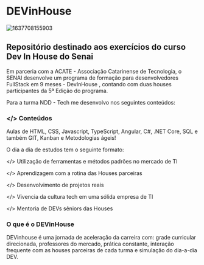 # DEVinHouse

![1637708155903](https://user-images.githubusercontent.com/62041104/162116345-62086884-1aea-4520-aa4c-d555667cd974.jpg)


## Repositório destinado aos exercícios do curso Dev In House do Senai

Em parceria com a ACATE - Associação Catarinense de Tecnologia, o SENAI desenvolve um programa de formação para desenvolvedores FullStack em 9 meses - DevInHouse , contando com duas houses participantes da 5ª Edição do programa.

Para a turma NDD - Tech me desenvolvo nos seguintes conteúdos: 

### </> Conteúdos
Aulas de HTML, CSS, Javascript, TypeScript, Angular, C#, .NET Core, SQL e também GIT, Kanban e Metodologias ágeis!

O dia a dia de estudos tem o seguinte formato:

</> Utilização de ferramentas e métodos padrões no mercado de TI

</> Aprendizagem com a rotina das Houses parceiras

</> Desenvolvimento de projetos reais

</> Vivencia da cultura tech em uma sólida empresa de TI

</> Mentoria de DEVs sêniors das Houses



### O que é o DEVinHouse
 
DEVinhouse é uma jornada de aceleração da carreira com: grade curricular direcionada, professores do mercado, prática constante, interação frequente com as houses parceiras de cada turma e simulação do dia-a-dia DEV. 
